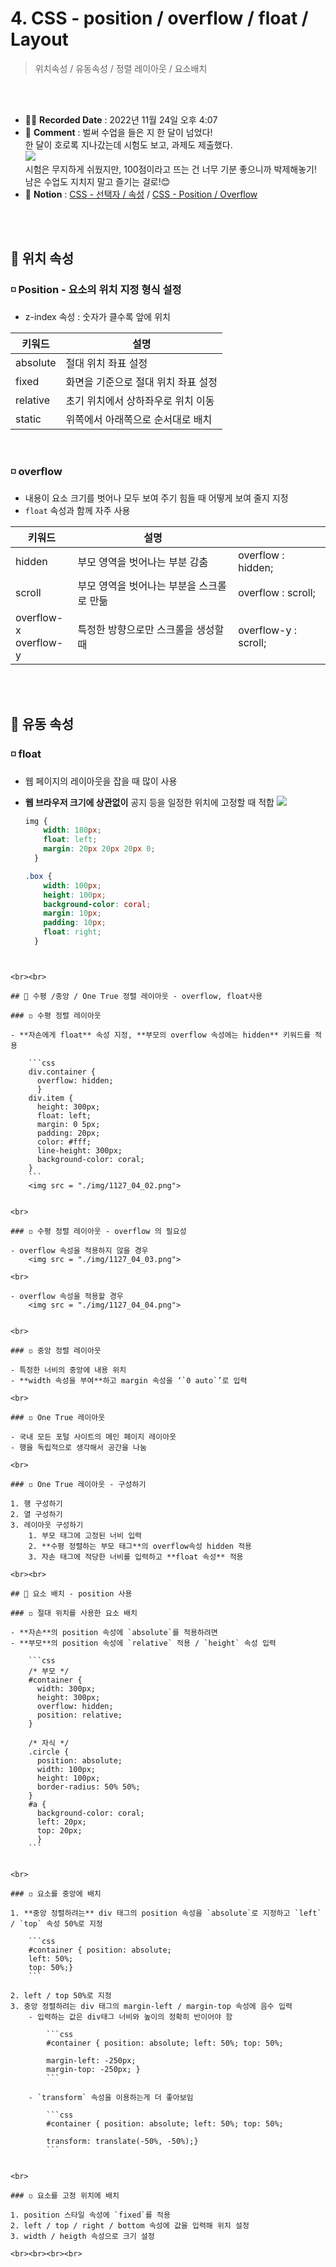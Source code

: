 # 4. CSS - position / overflow / float / Layout
> 위치속성 / 유동속성 / 정렬 레이아웃 / 요소배치

<br>
<br>

- ✍🏻 **Recorded Date** : 2022년 11월 24일 오후 4:07
- 💬 **Comment** : 벌써 수업을 들은 지 한 달이 넘었다!<br>한 달이 호로록 지나갔는데 시험도 보고, 과제도 제출했다.<br><img src = "./img/20221126_221335.jpg"><br>시험은 무지하게 쉬웠지만, 100점이라고 뜨는 건 너무 기분 좋으니까 박제해놓기!<br>남은 수업도 지치지 말고 즐기는 걸로!😊
- 🔖 **Notion** : [CSS - 선택자 / 속성](https://6suk.notion.site/3-CSS-86fefbcd631f45fca0ca6a8b43196731) / [CSS - Position / Overflow](https://6suk.notion.site/4-CSS-position-overflow-float-Layout-add22e367c524922a4008882cbfc3d92)

<br>
<br>


## 🔸 위치 속성

### ◽ Position - 요소의 위치 지정 형식 설정
- z-index 속성 : 숫자가 클수록 앞에 위치

| 키워드 | 설명 |
| --- | --- |
| absolute | 절대 위치 좌표 설정 |
| fixed | 화면을 기준으로 절대 위치 좌표 설정 |
| relative | 초기 위치에서 상하좌우로 위치 이동 |
| static | 위쪽에서 아래쪽으로 순서대로 배치 |

<br>

### ◽ overflow

- 내용이 요소 크기를 벗어나 모두 보여 주기 힘들 때 어떻게 보여 줄지 지정
- `float` 속성과 함께 자주 사용

| 키워드 | 설명 |  |
| --- | --- | --- |
| hidden | 부모 영역을 벗어나는 부분 감춤 | overflow : hidden; |
| scroll | 부모 영역을 벗어나는 부분을 스크롤로 만듦 | overflow : scroll; |
| overflow-x<br>overflow-y | 특정한 방향으로만 스크롤을 생성할 때 | overflow-y : scroll; |

<br><br>

## 🔸 유동 속성

### ◽ float

- 웹 페이지의 레이아웃을 잡을 때 많이 사용
- **웹 브라우저 크기에 상관없이** 공지 등을 일정한 위치에 고정할 때 적합
    <img src = "./img/1127_04_01.png">

  ```css
  img {
      width: 180px;
      float: left;
      margin: 20px 20px 20px 0;
    }

  .box {
      width: 100px;
      height: 100px;
      background-color: coral;
      margin: 10px;
      padding: 10px;
      float: right;
    }
```
    

<br><br>

## 🔸 수평 /중앙 / One True 정렬 레이아웃 - overflow, float사용

### ◽ 수평 정렬 레이아웃

- **자손에게 float** 속성 지정, **부모의 overflow 속성에는 hidden** 키워드를 적용
    
    ```css
    div.container {
      overflow: hidden;
      }
    div.item {
      height: 300px;
      float: left;
      margin: 0 5px;
      padding: 20px;
      color: #fff;
      line-height: 300px;
      background-color: coral;
    }
    ```
    <img src = "./img/1127_04_02.png">
    

<br>

### ◽ 수평 정렬 레이아웃 - overflow 의 필요성

- overflow 속성을 적용하지 않을 경우
    <img src = "./img/1127_04_03.png">

<br>

- overflow 속성을 적용할 경우
    <img src = "./img/1127_04_04.png">
    

<br>

### ◽ 중앙 정렬 레이아웃

- 특정한 너비의 중앙에 내용 위치
- **width 속성을 부여**하고 margin 속성을 ‘`0 auto`’로 입력

<br>

### ◽ One True 레이아웃

- 국내 모든 포털 사이트의 메인 페이지 레이아웃
- 행을 독립적으로 생각해서 공간을 나눔

<br>

### ◽ One True 레이아웃 - 구성하기

1. 행 구성하기
2. 열 구성하기
3. 레이아웃 구성하기
    1. 부모 태그에 고정된 너비 입력
    2. **수평 정렬하는 부모 태그**의 overflow속성 hidden 적용
    3. 자손 태그에 적당한 너비를 입력하고 **float 속성** 적용

<br><br>

## 🔸 요소 배치 - position 사용

### ◽ 절대 위치를 사용한 요소 배치

- **자손**의 position 속성에 `absolute`를 적용하려면
- **부모**의 position 속성에 `relative` 적용 / `height` 속성 입력
    
    ```css
    /* 부모 */
    #container {
      width: 300px;
      height: 300px;
      overflow: hidden;
      position: relative;
    }
    
    /* 자식 */
    .circle {
      position: absolute;
      width: 100px;
      height: 100px;
      border-radius: 50% 50%;
    }
    #a {
      background-color: coral;
      left: 20px;
      top: 20px;
      }
    ```
    

<br>

### ◽ 요소를 중앙에 배치

1. **중앙 정렬하려는** div 태그의 position 속성을 `absolute`로 지정하고 `left` / `top` 속성 50%로 지정
    
    ```css
    #container { position: absolute;
    left: 50%;
    top: 50%;}
    ```
    
2. left / top 50%로 지정
3. 중앙 정렬하려는 div 태그의 margin-left / margin-top 속성에 음수 입력
    - 입력하는 값은 div태그 너비와 높이의 정확히 반이어야 함
        
        ```css
        #container { position: absolute; left: 50%; top: 50%;
        
        margin-left: -250px;
        margin-top: -250px; }
        ```
        
    - `transform` 속성을 이용하는게 더 좋아보임
        
        ```css
        #container { position: absolute; left: 50%; top: 50%;
        
        transform: translate(-50%, -50%);}
        ```
        

<br>

### ◽ 요소를 고정 위치에 배치

1. position 스타일 속성에 `fixed`를 적용
2. left / top / right / bottom 속성에 값을 입력해 위치 설정
3. width / heigth 속성으로 크기 설정

<br><br><br><br>